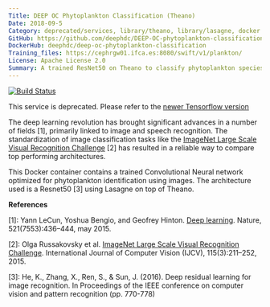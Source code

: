 ```yaml
---
Title: DEEP OC Phytoplankton Classification (Theano)
Date: 2018-09-5
Category: deprecated/services, library/theano, library/lasagne, docker
GitHub: https://github.com/deephdc/DEEP-OC-phytoplankton-classification
DockerHub: deephdc/deep-oc-phytoplankton-classification
Training_files: https://cephrgw01.ifca.es:8080/swift/v1/plankton/
License: Apache License 2.0
Summary: A trained ResNet50 on Theano to classify phytoplankton species.
---
```


[![Build Status](https://jenkins.indigo-datacloud.eu:8080/buildStatus/icon?job=Pipeline-as-code/DEEP-OC-org/DEEP-OC-phytoplankton-classification-theano/master)](https://jenkins.indigo-datacloud.eu:8080/job/Pipeline-as-code/job/DEEP-OC-org/job/DEEP-OC-phytoplankton-classification/job/master)

This service is deprecated. Please refer to the [newer Tensorflow version](./deep-oc-phytoplankton-classification.html)

The deep learning revolution has brought significant advances in a number of
fields [1], primarily linked to image and speech recognition. The
standardization of image classification tasks like the [ImageNet Large Scale
Visual Recognition Challenge](http://www.image-net.org/challenges/LSVRC/) [2]
has resulted in a reliable way to compare top performing architectures.

This Docker container contains a trained Convolutional Neural network optimized
for phytoplankton identification using images.
The architecture used is a Resnet50 [3] using Lasagne on top of Theano.


**References**

[1]: Yann LeCun, Yoshua Bengio, and Geofrey Hinton. [Deep learning](https://www.cs.toronto.edu/~hinton/absps/NatureDeepReview.pdf). Nature, 521(7553):436–444, may 2015.

[2]: Olga Russakovsky et al. [ImageNet Large Scale Visual Recognition Challenge](https://arxiv.org/abs/1409.0575). International Journal of Computer Vision (IJCV), 115(3):211–252, 2015.

[3]: He, K., Zhang, X., Ren, S., & Sun, J. (2016). Deep residual learning for image recognition. In Proceedings of the IEEE conference on computer vision and pattern recognition (pp. 770-778)
